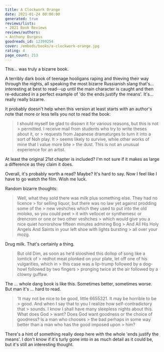 ```yaml
---
title: A Clockwork Orange
date: 2021-01-24 00:00:00
generated: true
reviews/lists:
- 2021 Book Reviews
reviews/authors:
- Anthony Burgess
goodreads_id: 12399254
cover: /embeds/books/a-clockwork-orange.jpg
rating: 4
page_count: 213
---
```

This... was truly a bizarre book.  

A terribly dark book of teenage hooligans raping and thieving their way through the nights, all speaking the most bizarre Russianish slang that's... interesting at best to read--up until the main character is caught and then re-educated in a perfect example of 'do the ends justify the means'. It's... really really bizarre.  

<!--more-->

It probably doesn't help when this version at least starts with an author's note that more or less tells you not to read the book:  

> I should myself be glad to disown it for various reasons, but this is not > permitted. I receive mail from students who try to write theses about it, or > requests from Japanese dramaturges to turn it into a sort of Noh play. It > seems likely to survive, while other works of mine that I value more bite > the dust. This is not an unusual experience for an artist.

At least the original 21st chapter is included? I'm not sure if it makes as large a difference as they claim it does.  

Overall, it's probably worth a read? Maybe? It's hard to say. Now I feel like I have to go watch the film. Wish me luck.  

Random bizarre thoughts:  

> Well, what they sold there was milk plus something else. They had no licence > for selling liquor, but there was no law yet against prodding some of the > new veshches which they used to put into the old moloko, so you could peet > it with vellocet or synthemesc or drencrom or one or two other veshches > which would give you a nice quiet horrorshow fifteen minutes admiring Bog > And All His Holy Angels And Saints in your left shoe with lights bursting > all over your mozg.

Drug milk. That's certainly a thing.  

> But old Dim, as soon as he’d slooshied this dollop of song like a lomtick of > redhot meat plonked on your plate, let off one of his vulgarities, which in > this case was a lip-trump followed by a dog-howl followed by two fingers > pronging twice at the air followed by a clowny guffaw.

The ... whole dang book is like this. Sometimes better, sometimes worse. But man it's ... hard to read.  

> ‘It may not be nice to be good, little 6655321. It may be horrible to be > good. And when I say that to you I realize how self-contradictory that > sounds. I know I shall have many sleepless nights about this. What does God > want? Does God want goodness or the choice of goodness? Is a man who chooses > the bad perhaps in some way better than a man who has the good imposed upon > him?

There's a hint of something really deep here with the whole 'ends justify the means'. I don't know if it's turly gone into in as much detail as it could be, but it's still an interesting thought.
